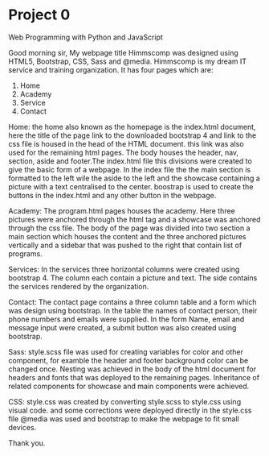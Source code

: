 # Project 0

Web Programming with Python and JavaScript

Good morning sir, 
My webpage title Himmscomp was designed using HTML5, Bootstrap, CSS, Sass and @media.  Himmscomp is my dream IT service and training organization. It has four pages which are:
1. Home
2. Academy
3. Service
4. Contact

Home: the home also known as the homepage is the index.html document, here the title of the page link to the downloaded bootstrap 4 and link to the css file is housed in the head of the HTML document. this link was also used for the remaining html pages.
The body houses the header, nav, section, aside and footer.The index.html file this divisions were created to give the basic form of a webpage.
In the index file the the main section is formatted to the left wile the aside to the left and the showcase containing a picture with a text centralised to the center. boostrap is used to create the buttons in the index.html and any other button in the webpage.

Academy: The program.html pages houses the academy. Here three pictures were anchored through the html tag and a showcase was anchored through the css file. The body of the page was divided into two section a main section which houses the content and the three anchored pictures vertically and a sidebar that was pushed to the right that contain list of programs.

Services: In the services three horizontal columns were created using  bootstrap 4. The column each contain a picture and text. The side contains the services rendered by the organization.

Contact: The contact page contains a three column table and a form which was design using bootstrap. In the table the names of contact person, their phone numbers and emails were supplied. In the form Name, email and message input were created, a submit button was also created using bootstrap.

Sass: style.scss file was used for creating variables for color and other component, for examble the header and footer background color can be changed once. Nesting was achieved in the body of the html document for headers and fonts that was deployed to the remaining pages. Inheritance of related components for showcase and main components were achieved.

CSS: style.css was created by converting style.scss to style.css using visual code. and some corrections were deployed directly in the style.css file
@media was used and bootstrap to make the webpage to fit small devices.

Thank you.


 